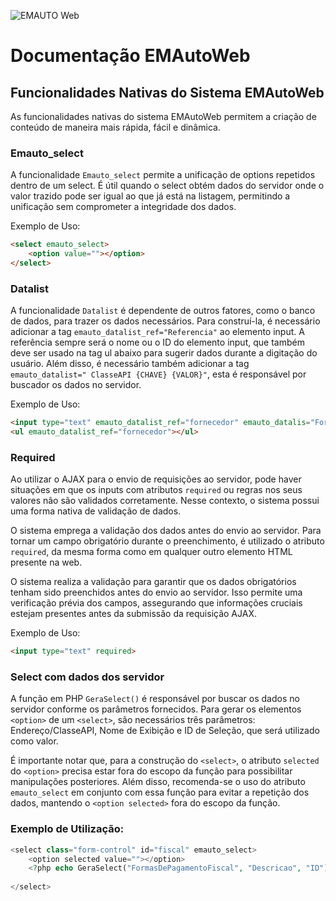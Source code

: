 ![EMAUTO Web](https://www.emsoft.inf.br/wp-content/uploads/2018/08/logo_horizontal_160x40.png)
# Documentação EMAutoWeb

## Funcionalidades Nativas do Sistema EMAutoWeb

As funcionalidades nativas do sistema EMAutoWeb permitem a criação de conteúdo de maneira mais rápida, fácil e dinâmica.


### Emauto_select

A funcionalidade `Emauto_select` permite a unificação de options repetidos dentro de um select. É útil quando o select obtém dados do servidor onde o valor trazido pode ser igual ao que já está na listagem, permitindo a unificação sem comprometer a integridade dos dados.

Exemplo de Uso:
```html
<select emauto_select>
    <option value=""></option>
</select>
```


### Datalist

A funcionalidade `Datalist` é dependente de outros fatores, como o banco de dados, para trazer os dados necessários. Para construí-la, é necessário adicionar a tag `emauto_datalist_ref="Referencia"` ao elemento input. A referência sempre será o nome ou o ID do elemento input, que também deve ser usado na tag ul abaixo para sugerir dados durante a digitação do usuário. Além disso, é necessário também adicionar a tag `emauto_datalist=" ClasseAPI {CHAVE} {VALOR}"`, esta é responsável por buscador os dados no servidor.

Exemplo de Uso:
```html
<input type="text" emauto_datalist_ref="fornecedor" emauto_datalis="Fornecedor {ID} {NOME}">
<ul emauto_datalist_ref="fornecedor"></ul>
```


### Required

Ao utilizar o AJAX para o envio de requisições ao servidor, pode haver situações em que os inputs com atributos `required` ou regras nos seus valores não são validados corretamente. Nesse contexto, o sistema possui uma forma nativa de validação de dados.

O sistema emprega a validação dos dados antes do envio ao servidor. Para tornar um campo obrigatório durante o preenchimento, é utilizado o atributo `required`, da mesma forma como em qualquer outro elemento HTML presente na web.

O sistema realiza a validação para garantir que os dados obrigatórios tenham sido preenchidos antes do envio ao servidor. Isso permite uma verificação prévia dos campos, assegurando que informações cruciais estejam presentes antes da submissão da requisição AJAX.

Exemplo de Uso:
```html
<input type="text" required>

```


### Select com dados dos servidor

A função em PHP `GeraSelect()` é responsável por buscar os dados no servidor conforme os parâmetros fornecidos. Para gerar os elementos `<option>` de um `<select>`, são necessários três parâmetros: Endereço/ClasseAPI, Nome de Exibição e ID de Seleção, que será utilizado como valor.

É importante notar que, para a construção do `<select>`, o atributo `selected` do `<option>` precisa estar fora do escopo da função para possibilitar manipulações posteriores. Além disso, recomenda-se o uso do atributo `emauto_select` em conjunto com essa função para evitar a repetição dos dados, mantendo o `<option selected>` fora do escopo da função.

### Exemplo de Utilização:

```php
<select class="form-control" id="fiscal" emauto_select>
    <option selected value=""></option>
    <?php echo GeraSelect("FormasDePagamentoFiscal", "Descricao", "ID"); ?>
  
</select>
